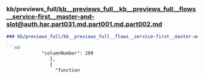 ### kb/previews_full/kb__previews_full__kb__previews_full__flows__service-first__master-and-slot@auth.har.part031.md.part001.md.part002.md

```md
### kb/previews_full/kb__previews_full__flows__service-first__master-and-slot@auth.har.part031.md.part001.md (part 002)

```md
             "columnNumber": 209
                },
                {
                  "function
```

```

```

